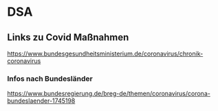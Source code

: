 # DSA

## Links zu Covid Maßnahmen
https://www.bundesgesundheitsministerium.de/coronavirus/chronik-coronavirus

### Infos nach Bundesländer
https://www.bundesregierung.de/breg-de/themen/coronavirus/corona-bundeslaender-1745198

